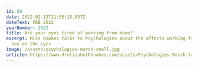 ```yaml
---
id: 59
date: 2022-02-13T11:50:15.597Z
dateText: FEB 2022
yearNumber: 2022
title: Are your eyes tired of working from home?
excerpt: Miss Hawkes talks to Psychologies about the affects working from home
  has on the eyes
image: /assets/psychologies-march-small.jpg
article: https://www.drelizabethhawkes.com/assets/Psychologies-March-large.jpg
---
```

